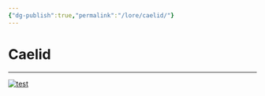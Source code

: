```yaml
---
{"dg-publish":true,"permalink":"/lore/caelid/"}
---
```


# Caelid
---

[![test](/img/user/lore/attachment/Arkanis-Caelid.png)](../../../img/user/attachment/Arkanis-Caelid.png)